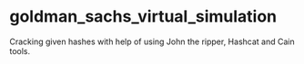 # goldman_sachs_virtual_simulation
Cracking given hashes with help of using John the ripper, Hashcat and Cain tools.
